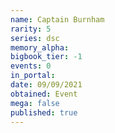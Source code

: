 ```yaml
---
name: Captain Burnham
rarity: 5
series: dsc
memory_alpha:
bigbook_tier: -1
events: 0
in_portal:
date: 09/09/2021
obtained: Event
mega: false
published: true
---
```



